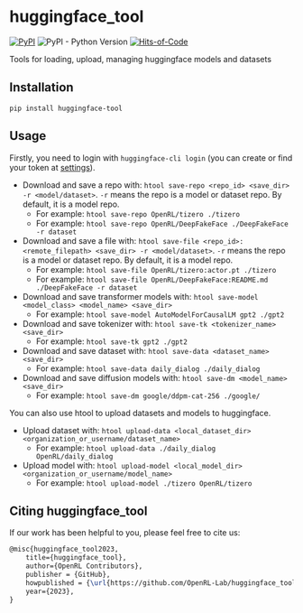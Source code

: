 # huggingface_tool

[![PyPI](https://img.shields.io/pypi/v/huggingface-tool)](https://pypi.org/project/huggingface-tool/)
![PyPI - Python Version](https://img.shields.io/pypi/pyversions/huggingface-tool)
[![Hits-of-Code](https://hitsofcode.com/github/OpenRL-Lab/huggingface_tool?branch=main)](https://hitsofcode.com/github/OpenRL-Lab/huggingface_tool/view?branch=main)

Tools for loading, upload, managing huggingface models and datasets


## Installation

`pip install huggingface-tool`

## Usage

Firstly, you need to login with `huggingface-cli login` (you can create or find your token at [settings](https://huggingface.co/settings/tokens)).

- Download and save a repo with: `htool save-repo <repo_id> <save_dir> -r <model/dataset>`. `-r` means the repo is a model or dataset repo. By default, it is a model repo.
  - For example: `htool save-repo OpenRL/tizero ./tizero`
  - For example: `htool save-repo OpenRL/DeepFakeFace ./DeepFakeFace -r dataset`
- Download and save a file with: `htool save-file <repo_id>:<remote_filepath> <save_dir> -r <model/dataset>`. `-r` means the repo is a model or dataset repo. By default, it is a model repo.
  - For example: `htool save-file OpenRL/tizero:actor.pt ./tizero`
  - For example: `htool save-file OpenRL/DeepFakeFace:README.md ./DeepFakeFace -r dataset`
- Download and save transformer models with: `htool save-model <model_class> <model_name> <save_dir>`
  - For example: `htool save-model AutoModelForCausalLM gpt2 ./gpt2`
- Download and save tokenizer with: `htool save-tk <tokenizer_name> <save_dir>`
  - For example: `htool save-tk gpt2 ./gpt2 `
- Download and save dataset with: `htool save-data <dataset_name> <save_dir>`
  - For example: `htool save-data daily_dialog ./daily_dialog`
- Download and save diffusion models with: `htool save-dm <model_name> <save_dir>`
  - For example: `htool save-dm google/ddpm-cat-256 ./google/`

You can also use htool to upload datasets and models to huggingface.

- Upload dataset with: `htool upload-data <local_dataset_dir> <organization_or_username/dataset_name>`
  - For example: `htool upload-data ./daily_dialog OpenRL/daily_dialog`
- Upload model with: `htool upload-model <local_model_dir> <organization_or_username/model_name>`
  - For example: `htool upload-model ./tizero OpenRL/tizero`


## Citing huggingface_tool

If our work has been helpful to you, please feel free to cite us:
```latex
@misc{huggingface_tool2023,
    title={huggingface_tool},
    author={OpenRL Contributors},
    publisher = {GitHub},
    howpublished = {\url{https://github.com/OpenRL-Lab/huggingface_tool}},
    year={2023},
}
```